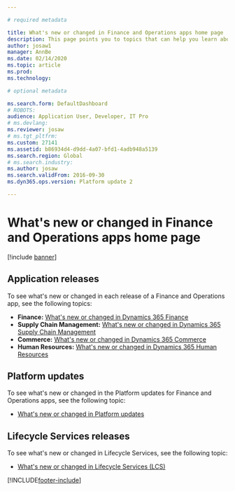 ```yaml
---

# required metadata

title: What's new or changed in Finance and Operations apps home page
description: This page points you to topics that can help you learn about the new features in the latest Finance and Operations applications.
author: josaw1
manager: AnnBe
ms.date: 02/14/2020
ms.topic: article
ms.prod: 
ms.technology: 

# optional metadata

ms.search.form: DefaultDashboard
# ROBOTS: 
audience: Application User, Developer, IT Pro
# ms.devlang: 
ms.reviewer: josaw
# ms.tgt_pltfrm: 
ms.custom: 27141
ms.assetid: b86934d4-d9dd-4a07-bfd1-4adb948a5139
ms.search.region: Global
# ms.search.industry: 
ms.author: josaw
ms.search.validFrom: 2016-09-30
ms.dyn365.ops.version: Platform update 2

---
```


# What's new or changed in Finance and Operations apps home page

[!include [banner](../includes/banner.md)]


## Application releases

To see what's new or changed in each release of a Finance and Operations app, see the following topics:

- **Finance:** [What's new or changed in Dynamics 365 Finance](../../../finance/get-started/whats-new-home-page.md) 
- **Supply Chain Management:** [What's new or changed in Dynamics 365 Supply Chain Management](../../../supply-chain/get-started/whats-new-home-page.md) 
- **Commerce:** [What's new or changed in Dynamics 365 Commerce](../../../retail/get-started/whats-new-home-page.md)
- **Human Resources:** [What's new or changed in Dynamics 365 Human Resources](../../../human-resources/hr-admin-whats-new.md)

## Platform updates

To see what's new or changed in the Platform updates for Finance and Operations apps, see the following topic:

- [What's new or changed in Platform updates](../../dev-itpro/get-started/whats-new-home-page.md)

## Lifecycle Services releases
To see what's new or changed in Lifecycle Services, see the following topic:

- [What's new or changed in Lifecycle Services (LCS)](../../dev-itpro/lifecycle-services/whats-new-lcs.md)




[!INCLUDE[footer-include](../../../includes/footer-banner.md)]
